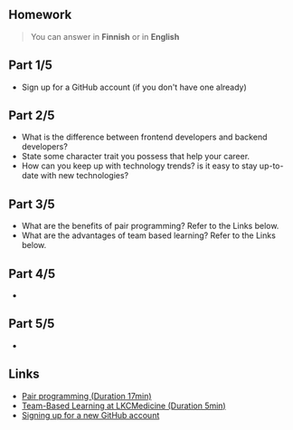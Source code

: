 ## Homework

> You can answer in **Finnish** or in **English**

## Part 1/5

- Sign up for a GitHub account (if you don't have one already)

## Part 2/5

- What is the difference between frontend developers and backend developers?
- State some character trait you possess that help your career.
- How can you keep up with technology trends? is it easy to stay up-to-date with new technologies?

## Part 3/5

- What are the benefits of pair programming? Refer to the Links below.
- What are the advantages of team based learning? Refer to the Links below.

## Part 4/5

-

## Part 5/5

-

## Links

- [Pair programming (Duration 17min)](https://youtu.be/u_eZ-ae2FY8)
- [Team-Based Learning at LKCMedicine (Duration 5min)](https://youtu.be/57rpN4sYnZU)
- [Signing up for a new GitHub account](https://docs.github.com/en/get-started/signing-up-for-github/signing-up-for-a-new-github-account)
